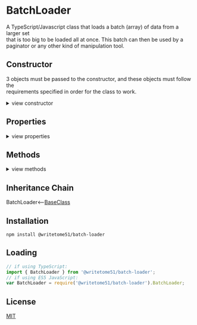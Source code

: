 # BatchLoader

A TypeScript/Javascript class that loads a batch (array) of data from a larger set  
that is too big to be loaded all at once.  This batch can then be used by a  
paginator or any other kind of manipulation tool.


## Constructor
3 objects must be passed to the constructor, and these objects must follow the  
requirements specified in order for the class to work.
<details>
<summary>view constructor</summary>

```ts
constructor(

    dataSource: {

        getBatch: (batchNumber: number, itemsPerBatch: number, isLastBatch: boolean) => any[];
            // `getBatch()` is called whenever a new batch must be loaded.  The number of items it 
            // returns matches `itemsPerBatch`.  If `isLastBatch` is true, it only returns the 
            // remaining items in the dataset, and ignores itemsPerBatch.

        dataTotal: number;
            // Number of items in entire dataset, not the batch.
            // This must stay accurate after actions that change the total, such as searches.
    },

    batchCalculator: {
        itemsPerPage: number; // `set_currentBatchNumber_basedOnPage()` needs this to work correctly.
        itemsPerBatch: number;
        currentBatchNumber: number; // read-only
        currentBatchNumberIsLast: boolean; // read-only
        set_currentBatchNumber_basedOnPage: (pageNumber: number) => void;
            // Useful if you intend to use the batch for pagination.  Figures out batch that 
            // contains `pageNumber` and assigns it to `currentBatchNumber`.
    },
        // Tells `dataSource` what batch to fetch.

    batchContainer: { data: any[] }
        // `batchContainer` is injected so it can also be manipulated outside of this class.
) 
```
</details>


## Properties
<details>
<summary>view properties</summary>

```ts
itemsPerBatch: number
    // The number of items `batchContainer.data` will contain.
```
</details>


## Methods
<details>
<summary>view methods</summary>

```ts
loadBatchContainingPage(pageNumber): void
    // Useful if you intend to use the batch for pagination.
    // Gets the batch containing `pageNumber` and stores it in `batchContainer.data`,
    // the parameter in the constructor.  batchContainer is a private property here, 
    // so you must make its instance accessible outside of this class in order to 
    // manipulate the data in the batch.
```
The methods below are not important to know about in order to use this  
class.  They're inherited from [BaseClass](https://github.com/writetome51/typescript-base-class#baseclass) .
```ts
protected   _createGetterAndOrSetterForEach(
                  propertyNames: string[],
                  configuration: IGetterSetterConfiguration
            ) : void
     /*********************
     Use this method when you have a bunch of properties that need getter and/or 
     setter functions that all do the same thing. You pass in an array of string 
     names of those properties, and the method attaches the same getter and/or 
     setter function to each property.
     IGetterSetterConfiguration is this object:
     {
         get_setterFunction?: (
             propertyName: string, index?: number, propertyNames?: string[]
         ) => Function,
             // get_setterFunction takes the property name as first argument and 
             // returns the setter function.  The setter function must take one 
             // parameter and return void.
     
         get_getterFunction?: (
             propertyName: string, index?: number, propertyNames?: string[]
         ) => Function
             // get_getterFunction takes the property name as first argument and 
             // returns the getter function.  The getter function must return something.
     }
     *********************/ 
   
   
protected   _returnThis_after(voidExpression: any) : this
    // voidExpression is executed, then function returns this.
    // Even if voidExpression returns something, the returned data isn't used.

protected   _runMethod_and_returnThis(
    callingObject, 
    method: Function, 
    methodArgs: any[], 
    additionalAction?: Function // takes the result returned by method as an argument.
) : this
```
</details>


## Inheritance Chain

BatchLoader<--[BaseClass](https://github.com/writetome51/typescript-base-class#baseclass)


## Installation

`npm install @writetome51/batch-loader`

## Loading
```ts
// if using TypeScript:
import { BatchLoader } from '@writetome51/batch-loader';
// if using ES5 JavaScript:
var BatchLoader = require('@writetome51/batch-loader').BatchLoader;
```

## License
[MIT](https://choosealicense.com/licenses/mit/)

